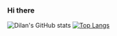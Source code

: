### Hi there 

![Dilan's GitHub stats](https://github-readme-stats.vercel.app/api?username=dilan032&show=reviews,discussions_started,discussions_answered)
[![Top Langs](https://github-readme-stats.vercel.app/api/top-langs/?username=Dilan032)](https://github.com/anuraghazra/github-readme-stats)

